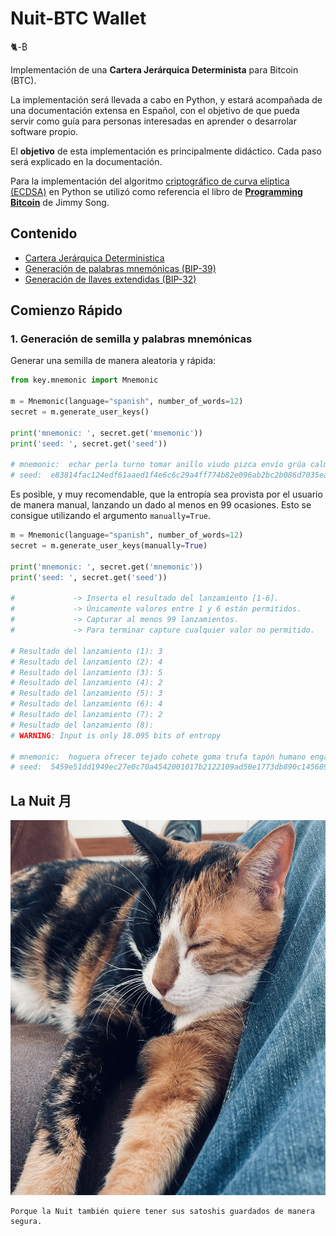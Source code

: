# Nuit-BTC Wallet
🐈-₿

Implementación de una **Cartera Jerárquica Determinista** para Bitcoin (BTC).

La implementación será llevada a cabo en Python, y estará acompañada de una documentación extensa en Español, con el objetivo de que pueda servir como guía para  personas interesadas en aprender o desarrolar software propio.

El **objetivo** de esta implementación es principalmente didáctico. Cada paso será explicado en la documentación.

<!-- Cada operación será realizada utilizando únicamente la librería base de Python, sin módulos externos. Con el fin de que los interesados puedan comprender, con un gran nivel de detalle, cómo es que se genera cada bit, dentro de una cartera, de una llave y/o una transacción en Bitcoin. Eliminando la presencia de procesos oscuros, o de caja negra, transparentando así cada paso. -->

Para la implementación del algoritmo [criptográfico de curva elíptica (ECDSA)](https://github.com/josemariasosa/nuit-btc/blob/master/docs/crypto.md#criptograf%C3%ADa-de-curva-el%C3%ADptica-ecdsa) en Python se utilizó como referencia el libro de [**Programming Bitcoin**](https://github.com/jimmysong/programmingbitcoin) de Jimmy Song.


## Contenido

- [Cartera Jerárquica Deterministica](/docs/hdwallet.md)
- [Generación de palabras mnemónicas (BIP-39)](/docs/mnemonic.md)
- [Generación de llaves extendidas (BIP-32)](/docs/extended_key.md)


## Comienzo Rápido

### 1. Generación de semilla y palabras mnemónicas

Generar una semilla de manera aleatoria y rápida:

```python
from key.mnemonic import Mnemonic

m = Mnemonic(language="spanish", number_of_words=12)
secret = m.generate_user_keys()

print('mnemonic: ', secret.get('mnemonic'))
print('seed: ', secret.get('seed'))

# mnemonic:  echar perla turno tomar anillo viudo pizca envío grúa calma boa cien
# seed:  e83814fac124edf61aaed1f4e6c6c29a4ff774b82e096ab2bc2b086d7035eaee4c23a3a823b193515ba755159a4b60e5c7f0ad36b66a57ae13f8af8c6aebd7ad
```

Es posible, y muy recomendable, que la entropía sea provista por el usuario de manera manual, lanzando un dado al menos en 99 ocasiones. Esto se consigue utilizando el argumento `manually=True`.

```python
m = Mnemonic(language="spanish", number_of_words=12)
secret = m.generate_user_keys(manually=True)

print('mnemonic: ', secret.get('mnemonic'))
print('seed: ', secret.get('seed'))

#             -> Inserta el resultado del lanzamiento [1-6].
#             -> Únicamente valores entre 1 y 6 están permitidos.
#             -> Capturar al menos 99 lanzamientos.
#             -> Para terminar capture cualquier valor no permitido.

# Resultado del lanzamiento (1): 3
# Resultado del lanzamiento (2): 4
# Resultado del lanzamiento (3): 5
# Resultado del lanzamiento (4): 2
# Resultado del lanzamiento (5): 3
# Resultado del lanzamiento (6): 4
# Resultado del lanzamiento (7): 2
# Resultado del lanzamiento (8):
# WARNING: Input is only 18.095 bits of entropy

# mnemonic:  hoguera ofrecer tejado cohete goma trufa tapón humano engaño tira reunir cita
# seed:  5459e51dd1949ec27e0c70a4542001017b2122109ad50e1773db890c145689a99430fa9722e3726b1f1ca6aa37002e8849c24e25d6181c549c2cb2e8e213ad17
```


## La Nuit ⽉

<p align="center">
    <img src="/media/la_nuit.jpg?raw=true" height="600" width="600">
</p>

```
Porque la Nuit también quiere tener sus satoshis guardados de manera segura.
```
